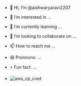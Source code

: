 - 👋 Hi, I’m @aishwaryaravi2207
- 👀 I’m interested in ...
- 🌱 I’m currently learning ...
- 💞️ I’m looking to collaborate on ...
- 📫 How to reach me ...
- 😄 Pronouns: ...
- ⚡ Fun fact: ...

- ![aws_cp_cred](https://github.com/user-attachments/assets/f19e4562-6deb-4e29-a95f-9827b5a9ad45)


<!---
aishwaryaravi2207/aishwaryaravi2207 is a ✨ special ✨ repository because its `README.md` (this file) appears on your GitHub profile.
You can click the Preview link to take a look at your changes.
--->
